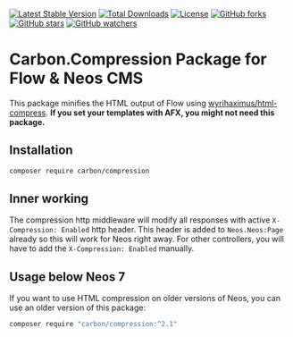 [![Latest Stable Version](https://poser.pugx.org/carbon/compression/v/stable)](https://packagist.org/packages/carbon/compression)
[![Total Downloads](https://poser.pugx.org/carbon/compression/downloads)](https://packagist.org/packages/carbon/compression)
[![License](https://poser.pugx.org/carbon/compression/license)](LICENSE)
[![GitHub forks](https://img.shields.io/github/forks/CarbonPackages/Carbon.Compression.svg?style=social&label=Fork)](https://github.com/CarbonPackages/Carbon.Compression/fork)
[![GitHub stars](https://img.shields.io/github/stars/CarbonPackages/Carbon.Compression.svg?style=social&label=Stars)](https://github.com/CarbonPackages/Carbon.Compression/stargazers)
[![GitHub watchers](https://img.shields.io/github/watchers/CarbonPackages/Carbon.Compression.svg?style=social&label=Watch)](https://github.com/CarbonPackages/Carbon.Compression/subscription)

# Carbon.Compression Package for Flow & Neos CMS

This package minifies the HTML output of Flow using [wyrihaximus/html-compress](https://github.com/WyriHaximus/HtmlCompress).
**If you set your templates with AFX, you might not need this package.**

## Installation

```bash
composer require carbon/compression
```

## Inner working

The compression http middleware will modify all responses with active `X-Compression: Enabled` http header. This header is added to `Neos.Neos:Page` already so this will work for Neos right away. For other controllers, you will have to add the `X-Compression: Enabled` manually.

## Usage below Neos 7

If you want to use HTML compression on older versions of Neos, you can use an older version of this package:

```bash
composer require "carbon/compression:^2.1"
```
